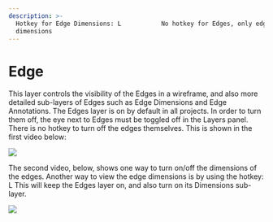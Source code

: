 ```yaml
---
description: >-
  Hotkey for Edge Dimensions: L           No hotkey for Edges, only edge
  dimensions
---
```


# Edge

This layer controls the visibility of the Edges in a wireframe, and also more detailed sub-layers of Edges such as Edge Dimensions and Edge Annotations. The Edges layer is on by default in all projects. In order to turn them off, the eye next to Edges must be toggled off in the Layers panel. There is no hotkey to turn off the edges themselves. This is shown in the first video below:

![](../.gitbook/assets/e1.gif)

The second video, below, shows one way to turn on/off the dimensions of the edges. Another way to view the edge dimensions is by using the hotkey: L   This will keep the Edges layer on, and also turn on its Dimensions sub-layer.

![](../.gitbook/assets/e2.gif)

  


